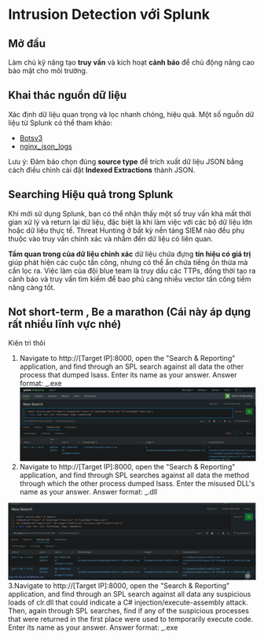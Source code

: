 # Intrusion Detection với Splunk

## Mở đầu

Làm chủ kỹ năng tạo **truy vấn** và kích hoạt **cảnh báo** để chủ động nâng cao bảo mật cho môi trường.

## Khai thác nguồn dữ liệu

Xác định dữ liệu quan trọng và lọc nhanh chóng, hiệu quả.
Một số nguồn dữ liệu từ Splunk có thể tham khảo:

* [Botsv3](https://github.com/splunk/botsv3)
* [nginx\_json\_logs](https://raw.githubusercontent.com/elastic/examples/refs/heads/master/Common%20Data%20Formats/nginx_json_logs/nginx_json_logs)

Lưu ý: Đảm bảo chọn đúng **source type** để trích xuất dữ liệu JSON bằng cách điều chỉnh cài đặt **Indexed Extractions** thành JSON.

## Searching Hiệu quả trong Splunk
Khi mới sử dụng Splunk, bạn có thể nhận thấy một số truy vấn khá mất thời gian xử lý và return lại dữ liệu, đặc biệt là khi làm việc với các bộ dữ liệu lớn hoặc dữ liệu thực tế. Threat Hunting ở bất kỳ nền tảng SIEM nào đều phụ thuộc vào truy vấn chính xác và nhắm đến dữ liệu có liên quan.

**Tầm quan trong của dữ liệu chính xác**
dữ liệu chứa đựng **tín hiệu có giá trị** giúp phát hiện các cuộc tấn công, nhưng có thể ẩn chứa tiếng ồn thừa mà cần lọc ra. Việc làm của đội blue team là truy dấu các TTPs, đồng thời tạo ra cảnh báo và truy vấn tìm kiếm để bao phủ càng nhiều vector tấn công tiềm năng càng tốt.
## Not short-term , Be a marathon (Cái này áp dụng rất nhiều lĩnh vực nhé)
Kiên trì thôi


1. Navigate to http://[Target IP]:8000, open the "Search & Reporting" application, and find through an SPL search against all data the other process that dumped lsass. Enter its name as your answer. Answer format: _.exe
![alt text](image-1.png)
2.  Navigate to http://[Target IP]:8000, open the "Search & Reporting" application, and find through SPL searches against all data the method through which the other process dumped lsass. Enter the misused DLL's name as your answer. Answer format: _.dll

![alt text](image-2.png)
3.Navigate to http://[Target IP]:8000, open the "Search & Reporting" application, and find through an SPL search against all data any suspicious loads of clr.dll that could indicate a C# injection/execute-assembly attack. Then, again through SPL searches, find if any of the suspicious processes that were returned in the first place were used to temporarily execute code. Enter its name as your answer. Answer format: _.exe
